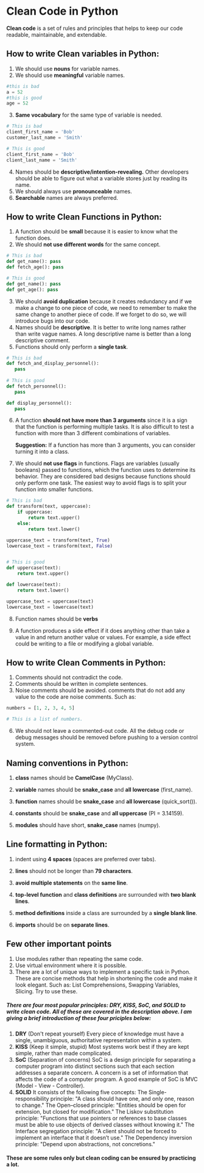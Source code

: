 # Clean Code in Python
**Clean code** is a set of rules and principles that helps to keep our code readable, maintainable, and extendable.
## How to write Clean variables in Python:

 1. We should use **nouns** for variable names.
 2. We should use **meaningful** variable names.
```python
#this is bad
a = 52
#this is good
age = 52
```
 3. **Same vocabulary** for the same type of variable is needed.
```python
# This is bad
client_first_name = 'Bob'
customer_last_name = 'Smith'

# This is good
client_first_name = 'Bob'
client_last_name = 'Smith'
```

 4. Names should be **descriptive/intention-revealing.** Other developers should be able to figure out what a variable stores just by reading its name.
 5. We should always use **pronounceable** names.
 6. **Searchable** names are always preferred.
## How to write Clean Functions in Python:

 1. A function should be **small**  because it is easier to know what the function does.
 2. We should **not use different words** for the same concept.
 ```python
# This is bad
def get_name(): pass
def fetch_age(): pass

# This is good
def get_name(): pass
def get_age(): pass
```

 3. We should **avoid duplication** because it creates redundancy and if we make a change to one piece of code, we need to remember to make the same change to another piece of code. If we forget to do so, we will introduce bugs into our code.
 4. Names should be **descriptive**. It is better to write long names rather than write vague names. A long descriptive name is better than a long descriptive comment.
 5. Functions should only perform a **single task**.
 ```python
# This is bad
def fetch_and_display_personnel(): 
	pass
	
# This is good
def fetch_personnel():
	pass

def display_personnel():
	pass
```

 6. A function **should not have more than 3 arguments** since it is a sign that the function is performing multiple tasks. It is also difficult to test a function with more than 3 different combinations of variables.

	**Suggestion:** If a function has more than 3 arguments, you can consider turning it into a class.
	

 7. We should **not use flags** in functions. Flags are variables (usually booleans) passed to functions, which the function uses to determine its behavior. They are considered bad designs because functions should only perform one task. The easiest way to avoid flags is to split your function into smaller functions.
```python
# This is bad
def transform(text, uppercase):
    if uppercase:
        return text.upper()
    else:
        return text.lower()

uppercase_text = transform(text, True)
lowercase_text = transform(text, False)


# This is good
def uppercase(text):
    return text.upper()

def lowercase(text):
    return text.lower()

uppercase_text = uppercase(text)
lowercase_text = lowercase(text)
```
8. Function names should be **verbs**

9. A function produces a side effect if it does anything other than take a value in and return another value or values. For example, a side effect could be writing to a file or modifying a global variable.
 ## How to write Clean Comments in Python: 
 1. Comments should not contradict the code.
 2. Comments should be written in complete sentences.
 4. Noise comments should be avoided. comments that do not add any value to the code are noise comments. Such as: 
 ```python
 numbers = [1, 2, 3, 4, 5]

 # This is a list of numbers.
 ```
 6. We should not leave a commented-out code. All the debug code or debug messages should be removed before pushing to a version control system.

 ## Naming conventions in Python:

 1. **class** names should be **CamelCase** (MyClass).

 2. **variable** names should be **snake_case** and **all lowercase** (first_name).

 3. **function** names should be **snake_case** and **all lowercase** (quick_sort()).

4. **constants** should be **snake_case** and **all uppercase** (PI = 3.14159).

5. **modules** should have short, **snake_case** names (numpy).

## Line formatting in Python:

1. indent using **4 spaces** (spaces are preferred over tabs).

2. **lines** should not be longer than **79 characters**.

3. **avoid multiple statements** on the **same line**.

4. **top-level function** and **class definitions** are surrounded with **two blank lines**.

5. **method definitions** inside a class are surrounded by a **single blank line**.

6. **imports** should be on **separate lines**.

## Few other important points
1. Use modules rather than repeating the same code.
2. Use virtual environment where it is possible.
3. There are a lot of unique ways to implement a specific task in Python. These are concise methods that help in shortening the code and make it look elegant. Such as: List Comprehensions, Swapping Variables, Slicing. Try to use these.

##### There are four most popular principles: DRY, KISS, SoC, and SOLID to write clean code. All of these are covered in the description above. I am giving a brief introduction of these four priciples below:
1. **DRY** (Don't repeat yourself)
Every piece of knowledge must have a single, unambiguous, authoritative representation within a system.
2. **KISS** (Keep it simple, stupid)
Most systems work best if they are kept simple, rather than made complicated.
3. **SoC** (Separation of concerns)
SoC is a design principle for separating a computer program into distinct sections such that each section addresses a separate concern. A concern is a set of information that affects the code of a computer program.
A good example of SoC is MVC (Model - View - Controller).
4. **SOLID**
It consists of the following five concepts:
The Single-responsibility principle: "A class should have one, and only one, reason to change."
The Open–closed principle: "Entities should be open for extension, but closed for modification."
The Liskov substitution principle: "Functions that use pointers or references to base classes must be able to use objects of derived classes without knowing it."
The Interface segregation principle: "A client should not be forced to implement an interface that it doesn’t use."
The Dependency inversion principle: "Depend upon abstractions, not concretions."

#### These are some rules only but clean coding can be ensured by practicing a lot.
